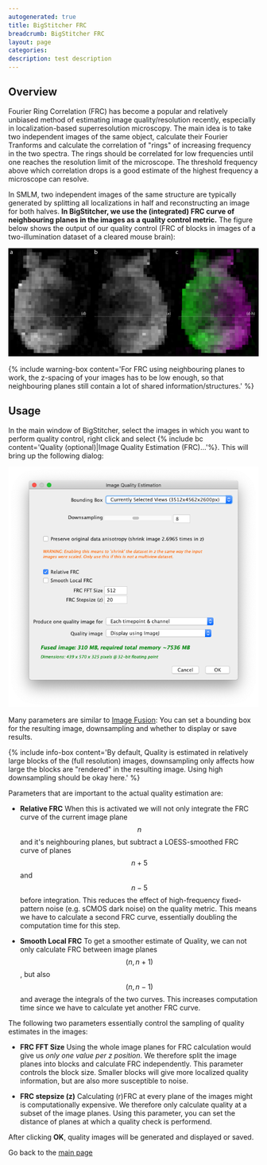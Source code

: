 ```yaml
---
autogenerated: true
title: BigStitcher FRC
breadcrumb: BigStitcher FRC
layout: page
categories: 
description: test description
---
```


Overview
--------

Fourier Ring Correlation (FRC) has become a popular and relatively unbiased method of estimating image quality/resolution recently, especially in localization-based superresolution microscopy. The main idea is to take two independent images of the same object, calculate their Fourier Tranforms and calculate the correlation of "rings" of increasing frequency in the two spectra. The rings should be correlated for low frequencies until one reaches the resolution limit of the microscope. The threshold frequency above which correlation drops is a good estimate of the highest frequency a microscope can resolve.

In SMLM, two independent images of the same structure are typically generated by splitting all localizations in half and reconstructing an image for both halves. **In BigStitcher, we use the (integrated) FRC curve of neighbouring planes in the images as a quality control metric.** The figure below shows the output of our quality control (FRC of blocks in images of a two-illumination dataset of a cleared mouse brain):

<img src="/images/pages/BigStitcher FRC overview.png" width="850"/>

{% include warning-box content='For FRC using neighbouring planes to work, the z-spacing of your images has to be low enough, so that neighbouring planes still contain a lot of shared information/structures.' %}

Usage
-----

In the main window of BigStitcher, select the images in which you want to perform quality control, right click and select {% include bc content='Quality (optional)|Image Quality Estimation (FRC)...'%}. This will bring up the following dialog:

<img src="/images/pages/BigStitcher FRC dialog.png" width="600"/>

Many parameters are similar to [Image Fusion](BigStitcher_Fuse ): You can set a bounding box for the resulting image, downsampling and whether to display or save results.

{% include info-box content='By default, Quality is estimated in relatively large blocks of the (full resolution) images, downsampling only affects how large the blocks are "rendered" in the resulting image. Using high downsampling should be okay here.' %}

Parameters that are important to the actual quality estimation are:

-   **Relative FRC** When this is activated we will not only integrate the FRC curve of the current image plane $$n$$ and it's neighbouring planes, but subtract a LOESS-smoothed FRC curve of planes $$n+5$$ and $$n-5$$ before integration. This reduces the effect of high-frequency fixed-pattern noise (e.g. sCMOS dark noise) on the quality metric. This means we have to calculate a second FRC curve, essentially doubling the computation time for this step.

<!-- -->

-   **Smooth Local FRC** To get a smoother estimate of Quality, we can not only calculate FRC between image planes $$(n,n+1)$$, but also $$(n,n-1)$$ and average the integrals of the two curves. This increases computation time since we have to calculate yet another FRC curve.

The following two parameters essentially control the sampling of quality estimates in the images:

-   **FRC FFT Size** Using the whole image planes for FRC calculation would give us *only one value per z position*. We therefore split the image planes into blocks and calculate FRC independently. This parameter controls the block size. Smaller blocks will give more localized quality information, but are also more susceptible to noise.

<!-- -->

-   **FRC stepsize (z)** Calculating (r)FRC at every plane of the images might is computationally expensive. We therefore only calculate quality at a subset of the image planes. Using this parameter, you can set the distance of planes at which a quality check is performend.

After clicking **OK**, quality images will be generated and displayed or saved.

Go back to the [main page](BigStitcher#Documentation )
